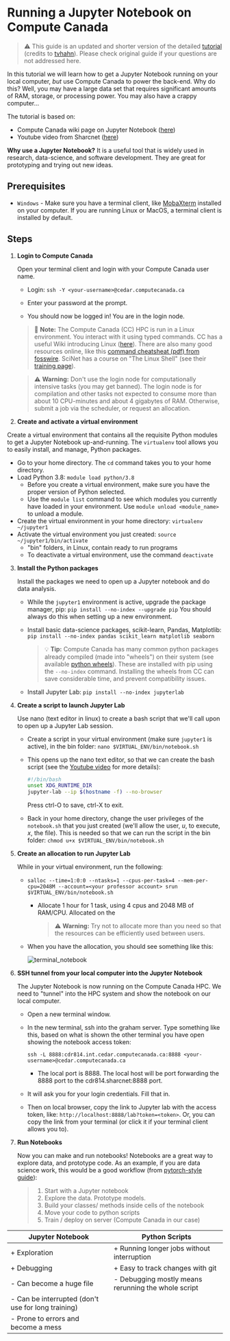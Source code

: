 # Running a Jupyter Notebook on Compute Canada

> :warning: This guide is an updated and shorter version of the detailed [tutorial](https://github.com/tvhahn/compute-canada-hpc/blob/master/02-create-notebooks/02-notebook-setup.md)
> (credits to [tvhahn](https://github.com/tvhahn)).
> Please сheck original guide if your questions are not addressed here.

In this tutorial we will learn how to get a Jupyter Notebook running on your local computer, *but* use Compute Canada to power the back-end. Why do this? Well, you may have a large data set that requires significant amounts of RAM, storage, or processing power. You may also have a crappy computer...

The tutorial is based on:

- Compute Canada wiki page on Jupyter Notebook ([here](https://docs.computecanada.ca/wiki/JupyterNotebook))
- Youtube video from Sharcnet ([here](https://youtu.be/5yCUDqAbBUk))

**Why use a Jupyter Notebook?** It is a useful tool that is widely used in research, data-science, and software development. They are great for prototyping and trying out new ideas.

## Prerequisites

- `Windows` - Make sure you have a terminal client, like [MobaXterm](https://mobaxterm.mobatek.net/download-home-edition.html) installed on your computer. If you are running Linux or MacOS, a terminal client is installed by default.

## Steps

1. **Login to Compute Canada** 

   Open your terminal client and login with your Compute Canada user name.

   * Login: `ssh -Y <your-username>@cedar.computecanada.ca`

   * Enter your password at the prompt.

   * You should now be logged in! You are in the login node.

   > :memo: **Note:** The Compute Canada (CC) HPC is run in a Linux environment. You interact with it using typed commands. CC has a useful Wiki introducing Linux ([here](https://docs.computecanada.ca/wiki/Linux_introduction)). There are also many good resources online, like this [command cheatsheat (pdf) from fosswire](https://files.fosswire.com/2007/08/fwunixref.pdf). SciNet has a course on "The Linux Shell" (see their [training page](https://support.scinet.utoronto.ca/education/browse.php)).

   > :warning: **Warning:** Don't use the login node for computationally intensive tasks (you may get banned). The login node is for compilation and other tasks not expected to consume more than about 10 CPU-minutes and about 4 gigabytes of RAM. Otherwise, submit a job via the scheduler, or request an allocation.

2.  **Create and activate a virtual environment**

   Create a virtual environment that contains all the requisite Python modules to get a Jupyter Notebook up-and-running. The `virtualenv` tool allows you to easily install, and manage, Python packages.

   - Go to your home directory. The `cd` command takes you to your home directory.
   - Load Python 3.8:  `module load python/3.8` 
     - Before you create a virtual environment, make sure you have the proper version of Python selected.
     - Use the `module list` command to see which modules you currently have loaded in your environment. Use `module unload <module_name>` to unload a module.
   - Create the virtual environment in your home directory: `virtualenv ~/jupyter1` 
   - Activate the virtual environment you just created: `source ~/jupyter1/bin/activate`
     - "bin" folders, in Linux, contain ready to run  programs
     - To deactivate a virtual environment, use the command `deactivate`

3. **Install the Python packages**

   Install the packages we need to open up a Jupyter notebook and do data analysis.

   * While the `jupyter1` environment is active, upgrade the package manager, pip: `pip install --no-index --upgrade pip` You should always do this when setting up a new environment.
     
   * Install basic data-science packages, scikit-learn, Pandas, Matplotlib: `pip install --no-index pandas scikit_learn matplotlib seaborn`
     
        > :bulb: **Tip:** Compute Canada has many common python packages already compiled (made into "wheels") on their system (see available [python wheels](https://docs.computecanada.ca/wiki/Available_Python_wheels)). These are installed with pip using the `--no-index` command. Installing the wheels from CC can save considerable time, and prevent compatibility issues.
     
   * Install Jupyter Lab: `pip install --no-index jupyterlab`

5. **Create a script to launch Jupyter Lab** 

   Use nano (text editor in linux) to create a bash script that we'll call upon to open up a Jupyter Lab session.

   * Create a script in your virtual environment (make sure `jupyter1` is active), in the bin folder: `nano $VIRTUAL_ENV/bin/notebook.sh`

   * This opens up the nano text editor, so that we can create the bash script (see the [Youtube video](https://youtu.be/5yCUDqAbBUk?t=969) for more details):

       ```bash
       #!/bin/bash
       unset XDG_RUNTIME_DIR
       jupyter-lab --ip $(hostname -f) --no-browser
       ```

       Press ctrl-O to save, ctrl-X to exit. 

   * Back in your home directory, change the user privileges of the `notebook.sh` that you just created (we'll allow the user, *u*, to execute, *x*, the file). This is needed so that we can run the script in the bin folder: `chmod u+x $VIRTUAL_ENV/bin/notebook.sh `
   
6. **Create an allocation to run Jupyter Lab**

   While in your virtual environment, run the following:

   * ```
     salloc --time=1:0:0 --ntasks=1 --cpus-per-task=4 --mem-per-cpu=2048M --account=<your professor account> srun $VIRTUAL_ENV/bin/notebook.sh
     ```
     
     * Allocate 1 hour for 1 task, using 4 cpus and 2048 MB of RAM/CPU. Allocated on the
     
       > :warning: **Warning:** Try not to allocate more than you need so that the resources can be efficiently used between users.
     
   * When you have the allocation, you should see something like this:

     ![terminal_notebook](./images/terminal_notebook.png)

7. **SSH tunnel from your local computer into the Jupyter Notebook**

   The Jupyter Notebook is now running on the Compute Canada HPC. We need to "tunnel" into the HPC system and show the notebook on our local computer.

   * Open a new terminal window.

   * In the new terminal, ssh into the graham server. Type something like this, based on what is shown the other terminal you have open showing the notebook access token:

     ``` 
     ssh -L 8888:cdr814.int.cedar.computecanada.ca:8888 <your-username>@cedar.computecanada.ca
     ```
     * The local port is 8888. The local host will be port forwarding the 8888 port to the cdr814.sharcnet:8888 port.

   * It will ask you for your login credentials. Fill that in.

   * Then on local browser, copy the link to Jupyter lab with the access token, like: `http://localhost:8888/lab?token=<token>`. Or, you can copy the link from your terminal (or click it if your terminal client allows you to).

8. **Run Notebooks**

   Now you can make and run notebooks! Notebooks are a great way to explore data, and prototype code. As an example, if you are data science work, this would be a good workflow (from [pytorch-style guide](https://github.com/IgorSusmelj/pytorch-styleguide)):

   > 1. Start with a Jupyter notebook
   > 2. Explore the data. Prototype models.
   > 3. Build your classes/ methods inside cells of the notebook
   > 4. Move your code to python scripts
   > 5. Train / deploy on server (Compute Canada in our case)

| **Jupyter Notebook** | **Python Scripts** |
|----------------------|--------------------|
| + Exploration | + Running longer jobs without interruption |
| + Debugging | + Easy to track changes with git |
| - Can become a huge file| - Debugging mostly means rerunning the whole script|
| - Can be interrupted (don't use for long training) | |
| - Prone to errors and become a mess | |

